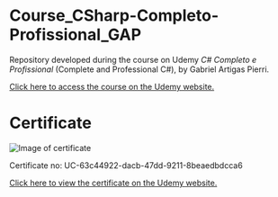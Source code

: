 # Course_CSharp-Completo-Profissional_GAP

Repository developed during the course on Udemy _C# Completo e Profissional_ (Complete and Professional C#), by Gabriel Artigas Pierri.

[Click here to access the course on the Udemy website.](https://www.udemy.com/course/csharp-completo-e-profissional/)

# Certificate

![Image of certificate](https://github.com/user-attachments/assets/3c1a6615-6e72-436f-b7fc-22c0d0af16c1)

Certificate no: UC-63c44922-dacb-47dd-9211-8beaedbdcca6

[Click here to view the certificate on the Udemy website.](https://www.udemy.com/certificate/UC-63c44922-dacb-47dd-9211-8beaedbdcca6/)
